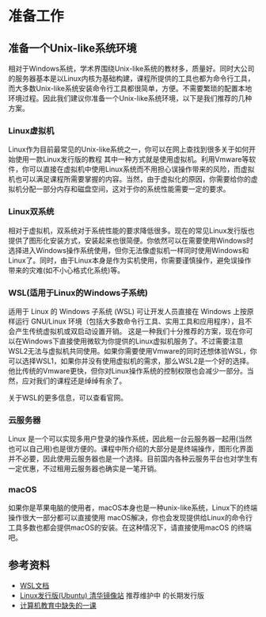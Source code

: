 # 准备工作

## 准备一个Unix-like系统环境
相对于Windows系统，学术界围绕Unix-like系统的教材多，质量好。同时大公司的服务器基本是以Linux内核为基础构建，课程所提供的工具也都为命令行工具，而大多数Unix-like系统安装命令行工具都很简单，方便。不需要繁琐的配置本地环境过程。因此我们建议你准备一个Unix-like系统环境，以下是我们推荐的几种方案。

### Linux虚拟机
Linux作为目前最常见的Unix-like系统之一，你可以在网上查找到很多关于如何开始使用一款Linux发行版的教程 其中一种方式就是使用虚拟机。利用Vmware等软件，你可以直接在虚拟机中使用Linux系统而不用担心误操作带来的风险，而虚拟机也可以满足课程所需要掌握的内容。当然，由于虚拟化的原因，你需要给你的虚拟机分配一部分内存和磁盘空间，这对于你的系统性能需要一定的要求。

### Linux双系统
相对于虚拟机，双系统对于系统性能的要求降低很多。现在的常见Linux发行版也提供了图形化安装方式，安装起来也很简便。你依然可以在需要使用Windows时选择进入Windows操作系统使用，但你无法像虚拟机一样同时使用Windows和Linux了。同时，由于Linux本身是作为实机使用，你需要谨慎操作，避免误操作带来的灾难(如不小心格式化系统)等。

### WSL(适用于Linux的Windows子系统)
适用于 Linux 的 Windows 子系统 (WSL) 可让开发人员直接在 Windows 上按原样运行 GNU/Linux 环境（包括大多数命令行工具、实用工具和应用程序），且不会产生传统虚拟机或双启动设置开销。 这是一种我们十分推荐的方案，现在你可以在Windows下直接使用微软为你提供的Linux虚拟机服务了。不过需要注意WSL2无法与虚拟机共同使用。如果你需要使用Vmware的同时还想体验WSL，你可以选择WSL1，如果你并没有使用虚拟机的需求，那么WSL2是一个好的选择。他比传统的Vmware更快，但你对Linux操作系统的控制权限也会减少一部分。当然，应对我们的课程还是绰绰有余了。  

关于WSL的更多信息，可以查看官网。

### 云服务器
Linux 是一个可以实现多用户登录的操作系统，因此租一台云服务器一起用(当然也可以自己用)也是很方便的。课程中所介绍的大部分是是终端操作，图形化界面并不必要，因此使用云服务器也是一个选择。目前国内各种云服务平台也对学生有一定优惠，不过租用云服务器也确实是一笔开销。

### macOS
如果你是苹果电脑的使用者，macOS本身也是一种unix-like系统，Linux下的终端操作很大一部分都可以直接使用
macOS解决，你也会发现提供给Linux的命令行工具多数也都会提供macOS的安装。在这种情况下，请直接使用macOS
的终端吧。

## 参考资料
- [WSL文档](https://docs.microsoft.com/zh-cn/windows/wsl/) 
- [Linux发行版(Ubuntu) 清华镜像站](https://mirrors.tuna.tsinghua.edu.cn/ubuntu-releases/) 推荐维护中
的长期发行版
- [计算机教育中缺失的一课](https://missing-semester-cn.github.io/) 


